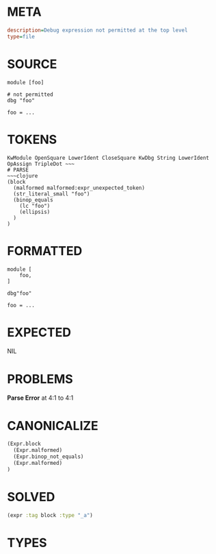 # META
~~~ini
description=Debug expression not permitted at the top level
type=file
~~~
# SOURCE
~~~roc
module [foo]

# not permitted
dbg "foo"

foo = ...
~~~
# TOKENS
~~~text
KwModule OpenSquare LowerIdent CloseSquare KwDbg String LowerIdent OpAssign TripleDot ~~~
# PARSE
~~~clojure
(block
  (malformed malformed:expr_unexpected_token)
  (str_literal_small "foo")
  (binop_equals
    (lc "foo")
    (ellipsis)
  )
)
~~~
# FORMATTED
~~~roc
module [
	foo,
]

dbg"foo"

foo = ...
~~~
# EXPECTED
NIL
# PROBLEMS
**Parse Error**
at 4:1 to 4:1

# CANONICALIZE
~~~clojure
(Expr.block
  (Expr.malformed)
  (Expr.binop_not_equals)
  (Expr.malformed)
)
~~~
# SOLVED
~~~clojure
(expr :tag block :type "_a")
~~~
# TYPES
~~~roc
~~~
